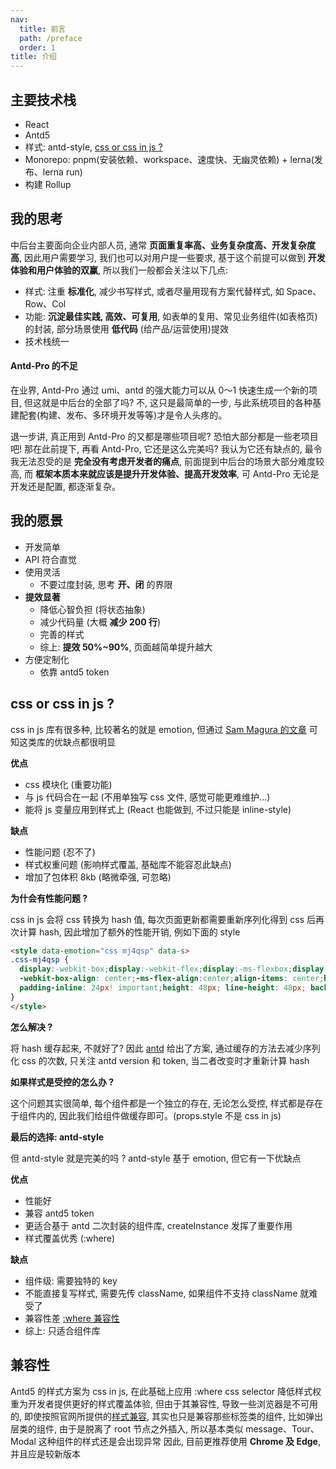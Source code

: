 ```yaml
---
nav:
  title: 前言
  path: /preface
  order: 1
title: 介绍
---
```


## 主要技术栈
- React
- Antd5
- 样式: antd-style, [css or css in js ?](/preface#css-or-css-in-js-)
- Monorepo: pnpm(安装依赖、workspace、速度快、无幽灵依赖) + lerna(发布、lerna run)
- 构建 Rollup

## 我的思考
中后台主要面向企业内部人员, 通常 __页面重复率高、业务复杂度高、开发复杂度高__, 因此用户需要学习, 我们也可以对用户提一些要求, 基于这个前提可以做到 __开发体验和用户体验的双赢__, 所以我们一般都会关注以下几点:
- 样式: 注重 __标准化__, 减少书写样式, 或者尽量用现有方案代替样式, 如 Space、Row、Col
- 功能: __沉淀最佳实践, 高效、可复用__, 如表单的复用、常见业务组件(如表格页)的封装, 部分场景使用 __低代码__ (给产品/运营使用)提效
- 技术栈统一

#### Antd-Pro 的不足
在业界, Antd-Pro 通过 umi、antd 的强大能力可以从 0～1 快速生成一个新的项目, 但这就是中后台的全部了吗? 不, 这只是最简单的一步, 与此系统项目的各种基建配套(构建、发布、多环境开发等等)才是令人头疼的。

退一步讲, 真正用到 Antd-Pro 的又都是哪些项目呢? 恐怕大部分都是一些老项目吧! 那在此前提下, 再看 Antd-Pro, 它还是这么完美吗? 我认为它还有缺点的, 最令我无法忍受的是 __完全没有考虑开发者的痛点__, 前面提到中后台的场景大部分难度较高, 而 __框架本质本来就应该是提升开发体验、提高开发效率__, 可 Antd-Pro 无论是开发还是配置, 都逐渐复杂。

## 我的愿景
- 开发简单
- API 符合直觉
- 使用灵活
  - 不要过度封装, 思考 __开、闭__ 的界限
- __提效显著__
  - 降低心智负担 (将状态抽象)
  - 减少代码量 (大概 __减少 200 行__)
  - 完善的样式
  - 综上: __提效 50%~90%__, 页面越简单提升越大
- 方便定制化
  - 依靠 antd5 token

## css or css in js ?
css in js 库有很多种, 比较著名的就是 emotion, 但通过 [Sam Magura 的文章](https://dev.to/srmagura/why-were-breaking-up-wiht-css-in-js-4g9b) 可知这类库的优缺点都很明显

__优点__
- css 模块化 (重要功能)
- 与 js 代码合在一起 (不用单独写 css 文件, 感觉可能更难维护...)
- 能将 js 变量应用到样式上 (React 也能做到, 不过只能是 inline-style)

__缺点__
- 性能问题 (忍不了)
- 样式权重问题 (影响样式覆盖, 基础库不能容忍此缺点)
- 增加了包体积 8kb (略微牵强, 可忽略)

__为什会有性能问题 ?__

css in js 会将 css 转换为 hash 值, 每次页面更新都需要重新序列化得到 css 后再次计算 hash, 因此增加了额外的性能开销, 例如下面的 style

```html | pure
<style data-emotion="css mj4qsp" data-s>
.css-mj4qsp {
  display:-webkit-box;display:-webkit-flex;display:-ms-flexbox;display: flex;-webkit-align-items: center;
  -webkit-box-align: center;-ms-flex-align:center;align-items: center;border-bottom: 1px solid rgba(5, 5, 5, 0.06);
  padding-inline: 24px! important;height: 48px; line-height: 48px; background: transparent! important;
}
</style>
```

__怎么解决 ?__

将 hash 缓存起来, 不就好了? 因此 [antd](https://ant.design/docs/blog/css-in-js-cn#%E8%AE%A1%E7%AE%97-hash) 给出了方案, 通过缓存的方法去减少序列化 css 的次数, 只关注 antd version 和 token, 当二者改变时才重新计算 hash

__如果样式是受控的怎么办 ?__

这个问题其实很简单, 每个组件都是一个独立的存在, 无论怎么受控, 样式都是存在于组件内的, 因此我们给组件做缓存即可。(props.style 不是 css in js)


__最后的选择: antd-style__

但 antd-style 就是完美的吗 ? antd-style 基于 emotion, 但它有一下优缺点

__优点__
- 性能好
- 兼容 antd5 token
- 更适合基于 antd 二次封装的组件库, createInstance 发挥了重要作用
- 样式覆盖优秀 (:where)

__缺点__
- 组件级: 需要独特的 key
- 不能直接复写样式, 需要先传 className, 如果组件不支持 className 就难受了
- 兼容性差 [:where 兼容性](https://developer.mozilla.org/zh-CN/docs/Web/CSS/:where#%E6%B5%8F%E8%A7%88%E5%99%A8%E5%85%BC%E5%AE%B9%E6%80%A7)
- 综上: 只适合组件库


## 兼容性
Antd5 的样式方案为 css in js, 在此基础上应用 :where css selector 降低样式权重为开发者提供更好的样式覆盖体验, 但由于其兼容性, 导致一些浏览器是不可用的, 即使按照官网所提供的[样式兼容](https://ant.design/docs/react/compatible-style-cn), 其实也只是兼容那些标签类的组件, 比如弹出层类的组件, 由于是脱离了 root 节点之外插入, 所以基本类似 message、Tour、Modal 这种组件的样式还是会出现异常
因此, 目前更推荐使用 __Chrome 及 Edge__, 并且应是较新版本

